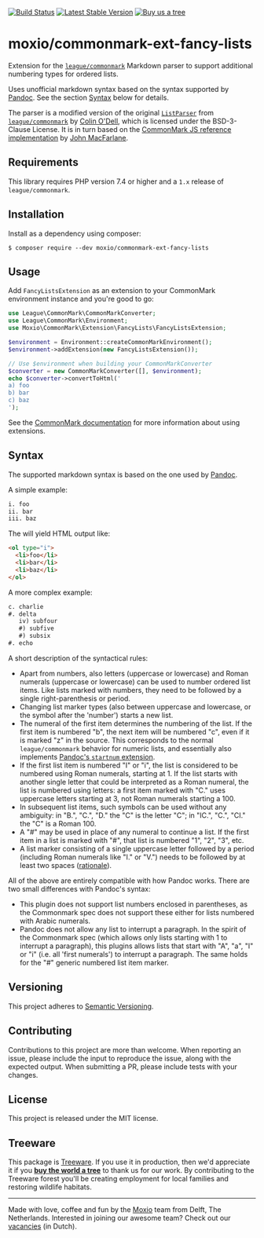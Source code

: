[![Build Status](https://travis-ci.org/Moxio/commonmark-ext-fancy-lists.svg?branch=master)](https://travis-ci.org/Moxio/commonmark-ext-fancy-lists)
[![Latest Stable Version](https://poser.pugx.org/moxio/commonmark-ext-fancy-lists/v/stable)](https://packagist.org/packages/moxio/commonmark-ext-fancy-lists)
[![Buy us a tree](https://img.shields.io/badge/Treeware-%F0%9F%8C%B3-lightgreen)](https://plant.treeware.earth/Moxio/commonmark-ext-fancy-lists)

moxio/commonmark-ext-fancy-lists
================================
Extension for the [`league/commonmark`](https://github.com/thephpleague/commonmark)
Markdown parser to support additional numbering types for ordered lists.

Uses unofficial markdown syntax based on the syntax supported by
[Pandoc](https://pandoc.org/MANUAL.html#extension-fancy_lists). See the
section [Syntax](#syntax) below for details.

The parser is a modified version of the original [`ListParser`](https://github.com/thephpleague/commonmark/blob/1.5/src/Block/Parser/ListParser.php)
from [`league/commonmark`](https://github.com/thephpleague/commonmark)
by [Colin O'Dell](https://github.com/colinodell), which is licensed
under the BSD-3-Clause License. It is in turn based on the
[CommonMark JS reference implementation](https://github.com/jgm/commonmark.js)
by [John MacFarlane](https://github.com/jgm).


Requirements
------------
This library requires PHP version 7.4 or higher and a `1.x` release of
`league/commonmark`.

Installation
------------
Install as a dependency using composer:
```
$ composer require --dev moxio/commonmark-ext-fancy-lists
```

Usage
-----
Add `FancyListsExtension` as an extension to your CommonMark environment
instance and you're good to go:
```php
use League\CommonMark\CommonMarkConverter;
use League\CommonMark\Environment;
use Moxio\CommonMark\Extension\FancyLists\FancyListsExtension;

$environment = Environment::createCommonMarkEnvironment();
$environment->addExtension(new FancyListsExtension());

// Use $environment when building your CommonMarkConverter
$converter = new CommonMarkConverter([], $environment);
echo $converter->convertToHtml('
a) foo
b) bar
c) baz
');
```
See the [CommonMark documentation](https://commonmark.thephpleague.com/1.5/extensions/overview/#usage)
for more information about using extensions.

Syntax
------
The supported markdown syntax is based on the one used by
[Pandoc](https://pandoc.org/MANUAL.html#extension-fancy_lists).

A simple example:
```markdown
i. foo
ii. bar
iii. baz
```
The will yield HTML output like:
```html
<ol type="i">
  <li>foo</li>
  <li>bar</li>
  <li>baz</li>
</ol>
```

A more complex example:
```markdown
c. charlie
#. delta
   iv) subfour
   #) subfive
   #) subsix
#. echo
```

A short description of the syntactical rules:

* Apart from numbers, also letters (uppercase or lowercase) and
  Roman numerals (uppercase or lowercase) can be used to number
  ordered list items. Like lists marked with numbers, they need to
  be followed by a single right-parenthesis or period.
* Changing list marker types (also between uppercase and lowercase,
  or the symbol after the 'number') starts a new list.
* The numeral of the first item determines the numbering of the list.
  If the first item is numbered "b", the next item will be numbered
  "c", even if it is marked "z" in the source. This corresponds to
  the normal `league/commonmark` behavior for numeric lists, and
  essentially also implements [Pandoc's `startnum` extension](https://pandoc.org/MANUAL.html#extension-fancy_lists).
* If the first list item is numbered "I" or "i", the list is considered
  to be numbered using Roman numerals, starting at 1. If the list
  starts with another single letter that could be interpreted as a
  Roman numeral, the list is numbered using letters: a first item
  marked with "C." uses uppercase letters starting at 3, not Roman
  numerals starting a 100.
* In subsequent list items, such symbols can be used without any
  ambiguity: in "B.", "C.", "D." the "C" is the letter "C"; in
  "IC.", "C.", "CI." the "C" is a Roman 100.
* A "#" may be used in place of any numeral to continue a list. If
  the first item in a list is marked with "#", that list is numbered
  "1", "2", "3", etc.
* A list marker consisting of a single uppercase letter followed by
  a period (including Roman numerals like "I." or "V.") needs to be
  followed by at least two spaces ([rationale](https://pandoc.org/MANUAL.html#fn1)).

All of the above are entirely compatible with how Pandoc works. There
are two small differences with Pandoc's syntax:

* This plugin does not support list numbers enclosed in parentheses,
  as the Commonmark spec does not support these either for lists
  numbered with Arabic numerals.
* Pandoc does not allow any list to interrupt a paragraph. In the
  spirit of the Commonmark spec (which allows only lists starting
  with 1 to interrupt a paragraph), this plugins allows lists that
  start with "A", "a", "I" or "i" (i.e. all 'first numerals') to
  interrupt a paragraph. The same holds for the "#" generic numbered
  list item marker.

Versioning
----------
This project adheres to [Semantic Versioning](http://semver.org/).

Contributing
------------
Contributions to this project are more than welcome. When reporting an issue,
please include the input to reproduce the issue, along with the expected
output. When submitting a PR, please include tests with your changes.

License
-------
This project is released under the MIT license.

Treeware
--------
This package is [Treeware](https://treeware.earth/). If you use it in production,
then we'd appreciate it if you [**buy the world a tree**](https://plant.treeware.earth/Moxio/commonmark-ext-fancy-lists)
to thank us for our work. By contributing to the Treeware forest you'll be creating
employment for local families and restoring wildlife habitats.

---
Made with love, coffee and fun by the [Moxio](https://www.moxio.com) team from
Delft, The Netherlands. Interested in joining our awesome team? Check out our
[vacancies](https://werkenbij.moxio.com/) (in Dutch).
